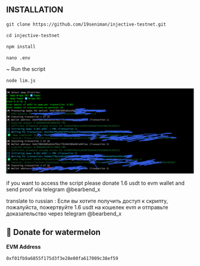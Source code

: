 ## INSTALLATION

```
git clone https://github.com/19seniman/injective-testnet.git
```
```
cd injective-testnet
```
```
npm install
```
```
nano .env
```
~ Run the script
```
node lim.js
```

![alt text](https://github.com/19seniman/injective-testnet/blob/main/public/Pic1.jpg?raw=true)


if you want to access the script please donate 1.6 usdt to evm wallet and send proof via telegram @bearbend_x

translate to russian : Если вы хотите получить доступ к скрипту, пожалуйста, пожертвуйте 1.6 usdt на кошелек evm и отправьте доказательство через telegram @bearbend_x

##  🍉 Donate for  watermelon

**EVM Address**  
```
0xf01fb9a6855f175d3f3e28e00fa617009c38ef59
```


